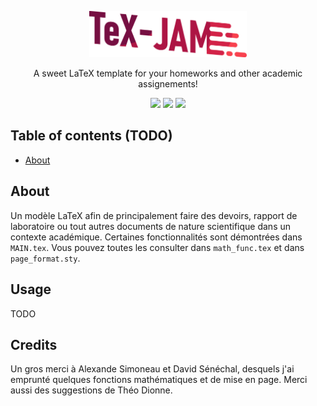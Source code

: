 <p align="center">
<img src="./logo.png" width=50% height=50% />
</p>
<p align="center">
A sweet LaTeX template for your homeworks and other academic assignements!
</p>
<p align="center">
    <img src="https://img.shields.io/badge/latex-%23008080.svg?style=for-the-badge&logo=latex&logoColor=white" />
    <img src="https://img.shields.io/badge/Overleaf-47A141?style=for-the-badge&logo=Overleaf&logoColor=white" /> 
    <img src="https://img.shields.io/github/v/release/LJerome94/Canevas-LaTeX?color=red&style=for-the-badge" />
  </p>
  
## Table of contents (TODO)
- [About](##About)

## About
Un modèle LaTeX afin de principalement faire des devoirs, rapport de laboratoire ou tout autres documents de nature scientifique dans un contexte académique. Certaines fonctionnalités sont démontrées dans `MAIN.tex`. Vous pouvez toutes les consulter dans `math_func.tex` et dans `page_format.sty`.

## Usage
TODO

## Credits
Un gros merci à Alexande Simoneau et David Sénéchal, desquels j'ai emprunté quelques fonctions mathématiques et de mise en page. Merci aussi des suggestions de Théo Dionne.
